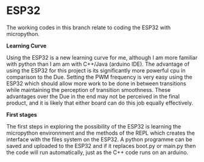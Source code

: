 # ESP32

The working codes in this branch relate to coding the ESP32 with micropython.

**Learning Curve**

Using the ESP32 is a new learning curve for me, although I am more familiar with python than I am am with C++/Java (arduino IDE).
The advantage of using the ESP32 for this project is its significantly more powerful cpu in comparison to the Due. 
Setting the PWM frequency is very easy using the ESP32 which should allow more work to be done in between transitions while maintaining the perception of transition smoothness. These advantages over the Due in the end may not be perceived in the final product, and it is likely that either board can do this job equally effectively. 

**First stages**

The first steps in exploring the possibility of the ESP32 is learning the micropython environnment and the methods of the REPL which creates the interface with the files system on the ESP32. A python programme can be saved and uploaded to the ESP32 and if it replaces boot.py or main.py then the code will run automatically, just as the C++ code runs on an arduino.




